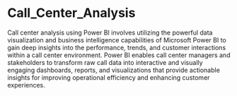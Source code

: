 # Call_Center_Analysis
Call center analysis using Power BI involves utilizing the powerful data visualization and business intelligence capabilities of Microsoft Power BI to gain deep insights into the performance, trends, and customer interactions within a call center environment. Power BI enables call center managers and stakeholders to transform raw call data into interactive and visually engaging dashboards, reports, and visualizations that provide actionable insights for improving operational efficiency and enhancing customer experiences.
